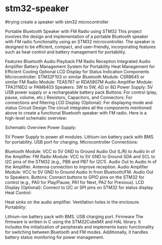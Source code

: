 # stm32-speaker
#trying create a speaker with stm32 microcontroller

Portable Bluetooth Speaker with FM Radio using STM32
This project involves the design and implementation of a portable Bluetooth speaker with FM radio functionality using an STM32 microcontroller. The speaker is designed to be efficient, compact, and user-friendly, incorporating features such as heat control and battery management for portability.

Features
Bluetooth Audio Playback
FM Radio Reception
Integrated Audio Amplifier
Battery Management System for Portability
Heat Management for Efficient Cooling
Optional LCD Display for Status Indication
Components
Microcontroller: STM32F103 or similar
Bluetooth Module: CSR8645 or similar
FM Radio Module: TEA5767 or RDA5807M
Audio Amplifier Module: TPA3116D2 or PAM8403
Speakers: 3W to 5W, 4Ω or 8Ω
Power Supply: 5V USB power supply or a rechargeable battery pack
Buttons: For control (play, pause, volume, etc.)
Resistors, Capacitors, and Connectors: For connections and filtering
LCD Display (Optional): For displaying mode and status
Circuit Design
The circuit integrates all the components mentioned above to create a functional Bluetooth speaker with FM radio. Here is a high-level schematic overview:

Schematic Overview
Power Supply:

5V Power Supply to power all modules.
Lithium-ion battery pack with BMS for portability.
USB port for charging.
Microcontroller Connections:

Bluetooth Module:
VCC to 5V
GND to Ground
Audio Out (L/R) to Audio In of the Amplifier.
FM Radio Module:
VCC to 5V
GND to Ground
SDA and SCL to I2C pins of the STM32 (e.g., PB6 and PB7 for I2C1).
Audio Out to Audio In of the Amplifier.
Antenna connection to improve reception.
Audio Amplifier Module:
VCC to 5V
GND to Ground
Audio In from Bluetooth/FM.
Audio Out to Speakers.
Buttons:
Connect buttons to GPIO pins on the STM32 for control (e.g., PA0 for Play/Pause, PA1 for Next, PA2 for Previous).
LCD Display (Optional):
Connect to I2C or SPI pins on STM32 for status display.
Heat Control:

Heat sinks on the audio amplifier.
Ventilation holes in the enclosure.
Portability:

Lithium-ion battery pack with BMS.
USB charging port.
Firmware
The firmware is written in C using the STM32CubeMX and HAL library. It includes the initialization of peripherals and implements basic functionality for switching between Bluetooth and FM modes. Additionally, it handles battery status monitoring for power management.
